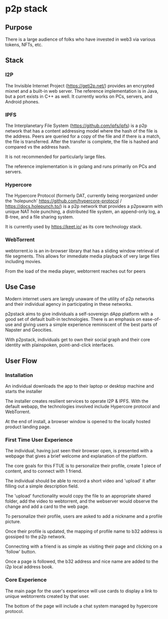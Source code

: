 # p2p stack

## Purpose
There is a large audience of folks who have invested in web3 via various tokens, NFTs, etc.

## Stack

### I2P
The Invisible Internet Project (https://geti2p.net/) provides an encrypted mixnet and a built-in web server. The reference implementation is in Java, but a port exists in C++ as well. It currently works on PCs, servers, and Android phones.




### IPFS
The Interplanetary File System (https://github.com/ipfs/ipfs) is a p2p network that has a content addressing model where the hash of the file is the address. Peers are queried for a copy of the file and if there is a match, the file is transferred. After the transfer is complete, the file is hashed and compared vs the address hash.

It is not recommended for particularly large files.

The reference implementation is in golang and runs primarily on PCs and servers.


### Hypercore
The Hypercore Protocol (formerly DAT, currently being reorganized under the 'holepunch' https://github.com/hypercore-protocol / https://docs.holepunch.to/) is a p2p network that provides a p2pswarm with unique NAT hole punching, a distributed file system, an append-only log, a B-tree, and a file sharing system.

It is currently used by https://keet.io/ as its core technology stack.

### WebTorrent

webtorrent.io is an in-browser library that has a sliding window retrieval of file segments. This allows for immediate media playback of very large files including movies.

From the load of the media player, webtorrent reaches out for peers


## Use Case

Modern internet users are laregly unaware of the utility of p2p networks and their individual agency in participating in these networks.

p2pstack aims to give individuals a self-sovereign dApp platform with a good set of default built-in technologies. There is an emphasis on ease-of-use and giving users a simple experience reminiscent of the best parts of Napster and Geocities.

With p2pstack, individuals get to own their social graph and their core identity with plainspoken, point-and-click interfaces.

## User Flow

### Installation
An individual downloads the app to their laptop or desktop machine and starts the installer

The installer creates resilient services to operate I2P & IPFS. With the default webapp, the technologies involved include Hypercore protocol and WebTorrent.

At the end of install, a browser window is opened to the locally hosted product landing page.

### First Time User Experience

The individual, having just seen their browser open, is presented with a webpage that gives a brief welcome and explanation of the platform.

The core goals for this FTUE is to personalize their profile, create 1 piece of content, and to connect with 1 friend.

The individual should be able to record a short video and 'upload' it after filling out a simple description field.

The 'upload' functionality would copy the file to an appropriate shared folder, add the video to webtorrent, and the webserver would observe the change and add a card to the web page.

To personalize their profile, users are asked to add a nickname and a profile picture.

Once their profile is updated, the mapping of profile name to b32 address is gossiped to the p2p network.

Connecting with a friend is as simple as visiting their page and clicking on a 'follow' button.

Once a page is followed, the b32 address and nice name are added to the i2p local address book.


### Core Experience

The main page for the user's experience will use cards to display a link to unique webtorrents created by that user.  

The bottom of the page will include a chat system managed by hypercore protocol.
